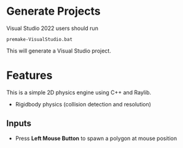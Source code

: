 # Generate Projects

Visual Studio 2022 users should run

    premake-VisualStudio.bat
	
This will generate a Visual Studio project.

# Features
This is a simple 2D physics engine using C++ and Raylib.
- Rigidbody physics (collision detection and resolution)

## Inputs
- Press **Left Mouse Button** to spawn a polygon at mouse position